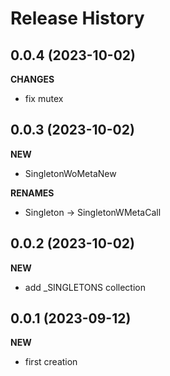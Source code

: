 Release History
===============

0.0.4 (2023-10-02)
-------------------
**CHANGES**
- fix mutex

0.0.3 (2023-10-02)
-------------------
**NEW**
- SingletonWoMetaNew

**RENAMES**
- Singleton -> SingletonWMetaCall

0.0.2 (2023-10-02)
-------------------
**NEW**
- add _SINGLETONS collection

0.0.1 (2023-09-12)
-------------------
**NEW**
- first creation
